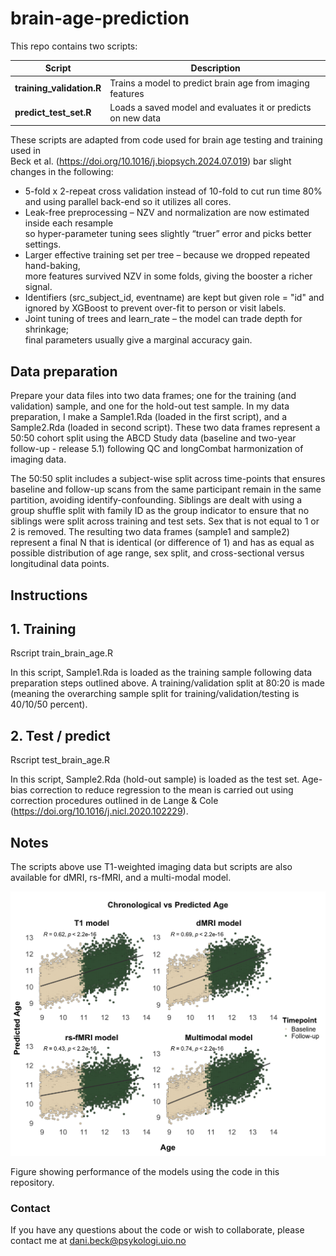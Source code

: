 # brain-age-prediction

This repo contains two scripts:

| Script | Description |
|--------|-------------|
| **training_validation.R** | Trains a model to predict brain age from imaging features |
| **predict_test_set.R**  | Loads a saved model and evaluates it or predicts on new data |

These scripts are adapted from code used for brain age testing and training used in \
Beck et al. (https://doi.org/10.1016/j.biopsych.2024.07.019) bar slight changes in the following:

- 5-fold x 2-repeat cross validation instead of 10-fold to cut run time 80% and using parallel back-end so it utilizes all cores.
- Leak-free preprocessing – NZV and normalization are now estimated inside each resample \
so hyper-parameter tuning sees slightly “truer” error and picks better settings.
- Larger effective training set per tree – because we dropped repeated hand-baking, \
more features survived NZV in some folds, giving the booster a richer signal.
- Identifiers (src_subject_id, eventname) are kept but given role = "id" and ignored by XGBoost to prevent over-fit to person or visit labels.
- Joint tuning of trees and learn_rate – the model can trade depth for shrinkage; \
final parameters usually give a marginal accuracy gain.

## Data preparation

Prepare your data files into two data frames; one for the training (and validation) sample, and one for the hold-out test sample. In my data preparation, I make a Sample1.Rda (loaded in the first script), and a Sample2.Rda (loaded in second script). These two data frames represent a 50:50 cohort split using the ABCD Study data (baseline and two-year follow-up - release 5.1) following QC and longCombat harmonization of imaging data.

The 50:50 split includes a subject-wise split across time-points that ensures baseline and follow-up scans from the same participant remain in the same partition, avoiding identify-confounding. Siblings are dealt with using a group shuffle split with family ID as the group indicator to ensure that no siblings were split across training and test sets.
Sex that is not equal to 1 or 2 is removed. The resulting two data frames (sample1 and sample2) represent a final N that is identical (or difference of 1) and has as equal as possible distribution of age range, sex split, and cross-sectional versus longitudinal data points.


## Instructions

## 1. Training
Rscript train_brain_age.R

In this script, Sample1.Rda is loaded as the training sample following data preparation steps outlined above.
A training/validation split at 80:20 is made (meaning the overarching sample split for training/validation/testing is 40/10/50 percent).


## 2. Test / predict
Rscript test_brain_age.R

In this script, Sample2.Rda (hold-out sample) is loaded as the test set.
Age-bias correction to reduce regression to the mean is carried out using correction procedures outlined in de Lange & Cole (https://doi.org/10.1016/j.nicl.2020.102229).


## Notes

The scripts above use T1-weighted imaging data but scripts are also available for dMRI, rs-fMRI, and a multi-modal model.

![Brain-age-performance](age_pred_all_models.png)

Figure showing performance of the models using the code in this repository.


### Contact
If you have any questions about the code or wish to collaborate, please contact me at [dani.beck@psykologi.uio.no](mailto:dani.beck@psykologi.uio)




